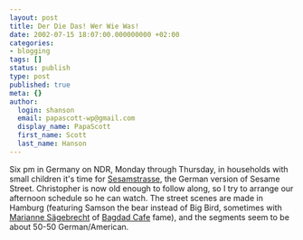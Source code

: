 ```yaml
---
layout: post
title: Der Die Das! Wer Wie Was!
date: 2002-07-15 18:07:00.000000000 +02:00
categories:
- blogging
tags: []
status: publish
type: post
published: true
meta: {}
author:
  login: shanson
  email: papascott-wp@gmail.com
  display_name: PapaScott
  first_name: Scott
  last_name: Hanson
---
```

<p>Six pm in Germany on NDR, Monday through Thursday, in households with small children it's time for <a href="http://www.ndr.de/tv/sesamstrasse/">Sesamstrasse</a>, the German version of Sesame Street. Christopher is now old enough to follow along, so I try to arrange our afternoon schedule so he can watch. The street scenes are made in Hamburg (featuring Samson the bear instead of Big Bird, sometimes with <a href="http://us.imdb.com/Name?S%E4gebrecht,+Marianne">Marianne Sägebrecht</a> of <a href="http://us.imdb.com/Title?0095801">Bagdad Cafe</a> fame), and the segments seem to be about 50-50 German/American.</p>
